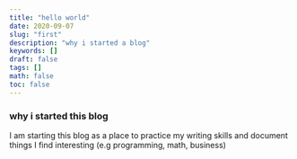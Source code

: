 ```yaml
---
title: "hello world"
date: 2020-09-07
slug: "first"
description: "why i started a blog"
keywords: []
draft: false
tags: []
math: false
toc: false
---
```


### why i started this blog

I am starting this blog as a place to practice my writing skills and document
things I find interesting (e.g programming, math, business)

